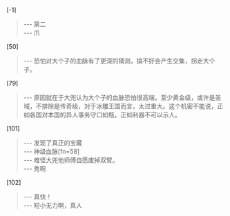 
[-1] 
>--- 第二<br>
>--- 爪<br>

[50] 
>--- 恐怕对大个子的血脉有了更深的猜测，搞不好会产生交集，拐走大个子。<br>

[79] 
>--- 原因就在于大兜认为大个子的血脉恐怕很高端，至少黄金级，或许是圣域，不排除是传奇级，对于冰雕王国而言，太过重大。这个机密不能说，正如各国对本国的异人事务守口如瓶，正如利器不可以示人。<br>

[101] 
>--- 发现了真正的宝藏<br>
>--- 神级血脉[fn=58]<br>
>--- 难怪大兜他师傅自愿废掉双臂。<br>
>--- 秀啊<br>

[102] 
>--- 真快！<br>
>--- 短小无力啊，真人<br>
